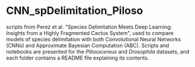 # CNN_spDelimitation_Piloso
scripts from Perez et al. "Species Delimitation Meets Deep Learning: Insights from a Highly Fragmented Cactus System",
used to compare models of species delimitation with both Convolutional Neural Networks (CNNs) 
and Approximate Bayesian Computation (ABC). Scripts and notebooks are presented for the *Pilosocereus* and *Drosophila* datasets,
and each folder contains a README file explaining its contents.